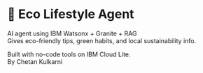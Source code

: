 # 🌿 Eco Lifestyle Agent

AI agent using IBM Watsonx + Granite + RAG  
Gives eco-friendly tips, green habits, and local sustainability info.

Built with no-code tools on IBM Cloud Lite.  
By Chetan Kulkarni
